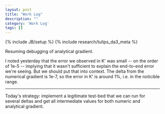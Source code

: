 ```yaml
---
layout: post
title: "Work Log"
description: ""
category: 'Work Log'
tags: []
---
```

{% include JB/setup %}
{% include research/tulips_da3_meta %}

Resuming debugging of analytical gradient.

I noted yesterday that the error we observed in K' was small -- on the order of 1e-5 -- implying that it wasn't sufficient to explain the end-to-end error we're seeing.  But we should put that into context.  The delta from the numerical gradient is 1e-7, so the error in K' is around 1%, i.e. in the noticible range.  

---

Today's strategy: implement a legitimate test-bed that we can run for several deltas and get all intermediate values for both numeric and analytical gradient.
